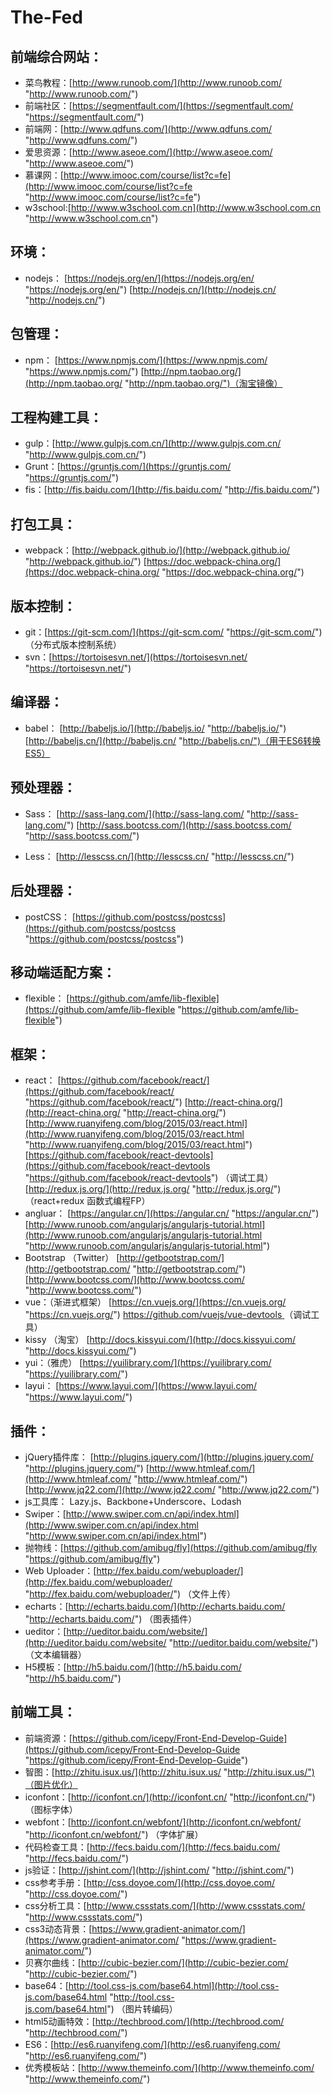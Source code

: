 # The-Fed #


## 前端综合网站： ##

- 菜鸟教程：[http://www.runoob.com/](http://www.runoob.com/ "http://www.runoob.com/")
- 前端社区：[https://segmentfault.com/](https://segmentfault.com/ "https://segmentfault.com/")
- 前端网：[http://www.qdfuns.com/](http://www.qdfuns.com/ "http://www.qdfuns.com/")
- 爱思资源：[http://www.aseoe.com/](http://www.aseoe.com/ "http://www.aseoe.com/")
- 慕课网：[http://www.imooc.com/course/list?c=fe](http://www.imooc.com/course/list?c=fe "http://www.imooc.com/course/list?c=fe")
- w3school:[http://www.w3school.com.cn](http://www.w3school.com.cn "http://www.w3school.com.cn")

## 环境： ##
- nodejs： [https://nodejs.org/en/](https://nodejs.org/en/ "https://nodejs.org/en/")  [http://nodejs.cn/](http://nodejs.cn/ "http://nodejs.cn/")

## 包管理： ##
- npm： [https://www.npmjs.com/](https://www.npmjs.com/ "https://www.npmjs.com/") [http://npm.taobao.org/](http://npm.taobao.org/ "http://npm.taobao.org/")（淘宝镜像）

## 工程构建工具： ##
- gulp：[http://www.gulpjs.com.cn/](http://www.gulpjs.com.cn/ "http://www.gulpjs.com.cn/")
- Grunt：[https://gruntjs.com/](https://gruntjs.com/ "https://gruntjs.com/")
- fis：[http://fis.baidu.com/](http://fis.baidu.com/ "http://fis.baidu.com/")

## 打包工具： ##
- webpack：[http://webpack.github.io/](http://webpack.github.io/ "http://webpack.github.io/") [https://doc.webpack-china.org/](https://doc.webpack-china.org/ "https://doc.webpack-china.org/")

## 版本控制： ##
- git：[https://git-scm.com/](https://git-scm.com/ "https://git-scm.com/") （分布式版本控制系统）
- svn：[https://tortoisesvn.net/](https://tortoisesvn.net/ "https://tortoisesvn.net/")

## 编译器： ##
- babel： [http://babeljs.io/](http://babeljs.io/ "http://babeljs.io/") [http://babeljs.cn/](http://babeljs.cn/ "http://babeljs.cn/")（用于ES6转换ES5）

## 预处理器： ##
- Sass：
[http://sass-lang.com/](http://sass-lang.com/ "http://sass-lang.com/")
[http://sass.bootcss.com/](http://sass.bootcss.com/ "http://sass.bootcss.com/")

- Less： 
[http://lesscss.cn/](http://lesscss.cn/ "http://lesscss.cn/")

## 后处理器： ##
- postCSS：
[https://github.com/postcss/postcss](https://github.com/postcss/postcss "https://github.com/postcss/postcss")

## 移动端适配方案： ##
- flexible：
[https://github.com/amfe/lib-flexible](https://github.com/amfe/lib-flexible "https://github.com/amfe/lib-flexible")

## 框架： ##
- react：
[https://github.com/facebook/react/](https://github.com/facebook/react/ "https://github.com/facebook/react/")
[http://react-china.org/](http://react-china.org/ "http://react-china.org/")
[http://www.ruanyifeng.com/blog/2015/03/react.html](http://www.ruanyifeng.com/blog/2015/03/react.html "http://www.ruanyifeng.com/blog/2015/03/react.html")
[https://github.com/facebook/react-devtools](https://github.com/facebook/react-devtools "https://github.com/facebook/react-devtools") （调试工具）
[http://redux.js.org/](http://redux.js.org/ "http://redux.js.org/") （react+redux 函数式编程FP）
- angluar：
[https://angular.cn/](https://angular.cn/ "https://angular.cn/")
[http://www.runoob.com/angularjs/angularjs-tutorial.html](http://www.runoob.com/angularjs/angularjs-tutorial.html "http://www.runoob.com/angularjs/angularjs-tutorial.html")
- Bootstrap （Twitter）
[http://getbootstrap.com/](http://getbootstrap.com/ "http://getbootstrap.com/")
[http://www.bootcss.com/](http://www.bootcss.com/ "http://www.bootcss.com/")
- vue：（渐进式框架）
[https://cn.vuejs.org/](https://cn.vuejs.org/ "https://cn.vuejs.org/")
[https://github.com/vuejs/vue-devtools ](https://github.com/vuejs/vue-devtools  "https://github.com/vuejs/vue-devtools ")（调试工具）
- kissy （淘宝）
[http://docs.kissyui.com/](http://docs.kissyui.com/ "http://docs.kissyui.com/")
- yui：（雅虎）
[https://yuilibrary.com/](https://yuilibrary.com/ "https://yuilibrary.com/")
- layui：
[https://www.layui.com/](https://www.layui.com/ "https://www.layui.com/")

## 插件： ##
- jQuery插件库：
[http://plugins.jquery.com/](http://plugins.jquery.com/ "http://plugins.jquery.com/")
[http://www.htmleaf.com/](http://www.htmleaf.com/ "http://www.htmleaf.com/")
[http://www.jq22.com/](http://www.jq22.com/ "http://www.jq22.com/")
- js工具库： Lazy.js、Backbone+Underscore、Lodash
- Swiper：[http://www.swiper.com.cn/api/index.html](http://www.swiper.com.cn/api/index.html "http://www.swiper.com.cn/api/index.html")
- 抛物线：[https://github.com/amibug/fly](https://github.com/amibug/fly "https://github.com/amibug/fly")
- Web Uploader：[http://fex.baidu.com/webuploader/](http://fex.baidu.com/webuploader/ "http://fex.baidu.com/webuploader/") （文件上传）
- echarts：[http://echarts.baidu.com/](http://echarts.baidu.com/ "http://echarts.baidu.com/") （图表插件）
- ueditor：[http://ueditor.baidu.com/website/](http://ueditor.baidu.com/website/ "http://ueditor.baidu.com/website/") （文本编辑器）
- H5模板：[http://h5.baidu.com/](http://h5.baidu.com/ "http://h5.baidu.com/")

## 前端工具： ##
- 前端资源：[https://github.com/icepy/Front-End-Develop-Guide](https://github.com/icepy/Front-End-Develop-Guide "https://github.com/icepy/Front-End-Develop-Guide")
- 智图：[http://zhitu.isux.us/](http://zhitu.isux.us/ "http://zhitu.isux.us/")（图片优化）
- iconfont：[http://iconfont.cn/](http://iconfont.cn/ "http://iconfont.cn/") （图标字体）
- webfont：[http://iconfont.cn/webfont/](http://iconfont.cn/webfont/ "http://iconfont.cn/webfont/") （字体扩展）
- 代码检查工具：[http://fecs.baidu.com/](http://fecs.baidu.com/ "http://fecs.baidu.com/")
- js验证：[http://jshint.com/](http://jshint.com/ "http://jshint.com/")
- css参考手册：[http://css.doyoe.com/](http://css.doyoe.com/ "http://css.doyoe.com/")
- css分析工具：[http://www.cssstats.com/](http://www.cssstats.com/ "http://www.cssstats.com/")
- css3动态背景：[https://www.gradient-animator.com/](https://www.gradient-animator.com/ "https://www.gradient-animator.com/")
- 贝赛尔曲线：[http://cubic-bezier.com/](http://cubic-bezier.com/ "http://cubic-bezier.com/")
- base64：[http://tool.css-js.com/base64.html](http://tool.css-js.com/base64.html "http://tool.css-js.com/base64.html") （图片转编码）
- html5动画特效：[http://techbrood.com/](http://techbrood.com/ "http://techbrood.com/")
- ES6：[http://es6.ruanyifeng.com/](http://es6.ruanyifeng.com/ "http://es6.ruanyifeng.com/")
- 优秀模板站：[http://www.themeinfo.com/](http://www.themeinfo.com/ "http://www.themeinfo.com/")


